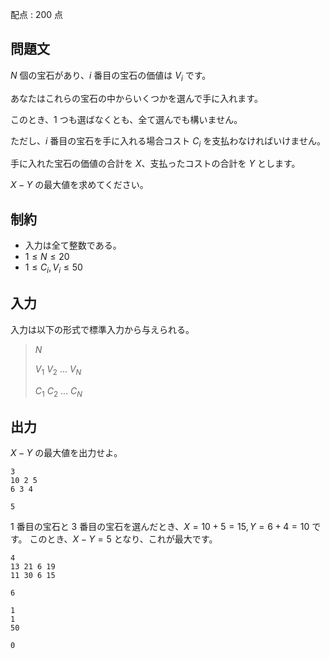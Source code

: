 配点 : $200$ 点

## 問題文

$N$ 個の宝石があり、$i$ 番目の宝石の価値は $V_i$ です。

あなたはこれらの宝石の中からいくつかを選んで手に入れます。

このとき、$1$ つも選ばなくとも、全て選んでも構いません。

ただし、$i$ 番目の宝石を手に入れる場合コスト $C_i$ を支払わなければいけません。

手に入れた宝石の価値の合計を $X$、支払ったコストの合計を $Y$ とします。

$X-Y$ の最大値を求めてください。

## 制約

- 入力は全て整数である。
- $1 \leq N \leq 20$
- $1 \leq C_i, V_i \leq 50$

## 入力

入力は以下の形式で標準入力から与えられる。

> $N$
> 
> $V_1$ $V_2$ $...$ $V_N$
> 
> $C_1$ $C_2$ $...$ $C_N$

## 出力

$X-Y$ の最大値を出力せよ。

```input1
3
10 2 5
6 3 4
```

```output1
5
```

$1$ 番目の宝石と $3$ 番目の宝石を選んだとき、$X = 10 + 5 = 15, Y = 6 + 4 = 10$ です。
このとき、$X-Y = 5$ となり、これが最大です。

```input2
4
13 21 6 19
11 30 6 15
```

```output2
6
```

```input3
1
1
50
```

```output3
0
```